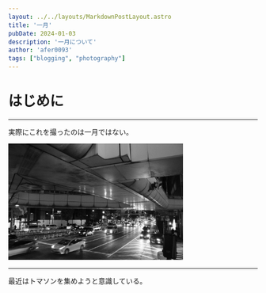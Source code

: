 ```yaml
---
layout: ../../layouts/MarkdownPostLayout.astro
title: '一月'
pubDate: 2024-01-03
description: '一月について'
author: 'afer0093'
tags: ["blogging", "photography"]
---
```


# はじめに
---
実際にこれを撮ったのは一月ではない。

<img src="https://raw.githubusercontent.com/afer0093/photos/master/public/images/DSC_4927.JPG" width="70%">

---

最近はトマソンを集めようと意識している。